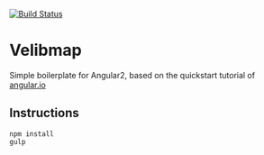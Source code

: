 [![Build Status](https://travis-ci.org/manugorre/velibmap.svg?branch=master)](https://travis-ci.org/manugorre/velibmap)

# Velibmap

Simple boilerplate for Angular2, based on the quickstart tutorial of [angular.io](https://angular.io/docs/ts/latest/quickstart.html)

## Instructions

```shell
npm install
gulp
```
